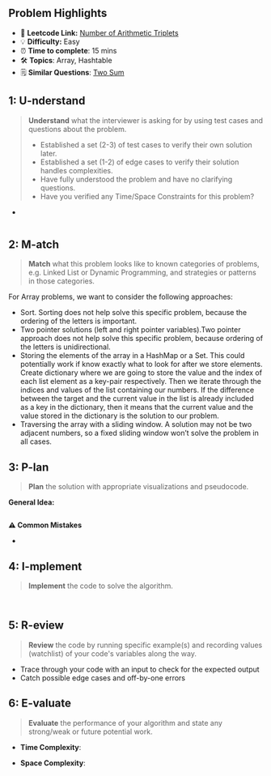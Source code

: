 ## Problem Highlights

* 🔗 **Leetcode Link:** [Number of Arithmetic Triplets](https://leetcode.com/problems/number-of-arithmetic-triplets/)
* 💡 **Difficulty:** Easy
* ⏰ **Time to complete**: 15 mins
* 🛠️ **Topics**: Array, Hashtable
* 🗒️ **Similar Questions**: [Two Sum](https://leetcode.com/problems/two-sum/)
    
## 1: U-nderstand
 
> **Understand** what the interviewer is asking for by using test cases and questions about the problem.
> 
> - Established a set (2-3) of test cases to verify their own solution later.
> - Established a set (1-2) of edge cases to verify their solution handles complexities.
> - Have fully understood the problem and have no clarifying questions.
> - Have you verified any Time/Space Constraints for this problem?

- 
   
```markdown

```   
    
## 2: M-atch

<!-- See https://docs.google.com/document/d/1hYT1hoOJ6pFIt8A5q-PIZmYP7pB4WqlzyUJgFx9x2mY/edit#heading=h.ya2de4n4zsds for list of algorithms based on question type-->

> **Match** what this problem looks like to known categories of problems, e.g. Linked List or Dynamic Programming, and strategies or patterns in those categories.

For Array problems, we want to consider the following approaches:
* Sort. Sorting does not help solve this specific problem, because the ordering of the letters is important.
* Two pointer solutions (left and right pointer variables).Two pointer approach does not help solve this specific problem, because ordering of the letters is unidirectional.
* Storing the elements of the array in a HashMap or a Set. This could potentially work if know exactly what to look for after we store elements. Create dictionary where we are going to store the value and the index of each list element as a key-pair respectively. Then we iterate through the indices and values of the list containing our numbers. If the difference between the target and the current value in the list is already included as a key in the dictionary, then it means that the current value and the value stored in the dictionary is the solution to our problem.
* Traversing the array with a sliding window. A solution may not be two adjacent numbers, so a fixed sliding window won’t solve the problem in all cases.




## 3: P-lan

> **Plan** the solution with appropriate visualizations and pseudocode.

**General Idea:** 

```markdown

```

**⚠️ Common Mistakes**

* 

## 4: I-mplement

> **Implement** the code to solve the algorithm.

```python


```
```java

```
    
## 5: R-eview

> **Review** the code by running specific example(s) and recording values (watchlist) of your code's variables along the way.

- Trace through your code with an input to check for the expected output
- Catch possible edge cases and off-by-one errors

## 6: E-valuate

> **Evaluate** the performance of your algorithm and state any strong/weak or future potential work.



* **Time Complexity**: 

* **Space Complexity**: 